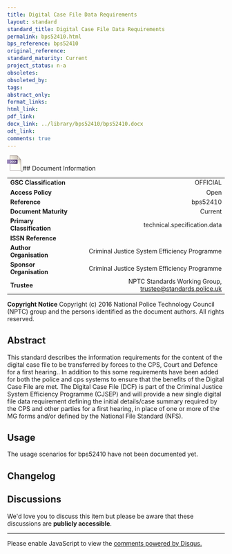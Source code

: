 ```yaml
---
title: Digital Case File Data Requirements
layout: standard
standard_title: Digital Case File Data Requirements
permalink: bps52410.html
bps_reference: bps52410
original_reference: 
standard_maturity: Current
project_status: n-a
obsoletes: 
obsoleted_by: 
tags: 
abstract_only:
format_links:
html_link: 
pdf_link: 
docx_link: ../library/bps52410/bps52410.docx
odt_link: 
comments: true
---
```



<a target="_blank" href="../library/bps52410/bps52410.docx">
    <img src="../images/docx@0.5x.png" alt="docx link" title="docx link" style="max-height:35px;">
</a>
## Document Information

|||
| :------- | ------: |
| **GSC Classification**     | OFFICIAL |
| **Access Policy**          | Open |
| **Reference**              | bps52410  |
| **Document Maturity**      | Current |
| **Primary Classification** | technical.specification.data |
| **ISSN Reference**         |  |
| **Author Organisation**    |Criminal Justice System Efficiency Programme|
| **Sponsor Organisation**   |Criminal Justice System Efficiency Programme|
| **Trustee**                | NPTC Standards Working Group, <a href="mailto:trustee@standards.police.uk?subject=bps52410 Digital Case File Data Requirements">trustee@standards.police.uk |

**Copyright Notice**
Copyright (c) 2016 National Police Technology Council (NPTC) group and the persons identified as the document authors. All rights reserved.

## Abstract
This standard describes  the information requirements for the content of the digital case file to be transferred by forces to the CPS, Court and Defence for a first hearing.. In addition to this some requirements have been added for both the police and cps systems to ensure that the benefits of the Digital Case File are met. The Digital Case File (DCF) is part of the Criminal Justice System Efficiency Programme (CJSEP) and will provide a new single digital file data requirement defining the initial details/case summary required by the CPS and other parties for a first hearing, in place of one or more of the  MG forms and/or defined by the National File Standard (NFS).
        
## Usage
The usage scenarios for bps52410 have not been documented yet.

## Changelog


## Discussions
We'd love you to discuss this item but please be aware that these discussions are **publicly accessible**.
<hr>
<div id="disqus_thread"></div>

<script>

/**
*  RECOMMENDED CONFIGURATION VARIABLES: EDIT AND UNCOMMENT THE SECTION BELOW TO INSERT DYNAMIC VALUES FROM YOUR PLATFORM OR CMS.
*  LEARN WHY DEFINING THESE VARIABLES IS IMPORTANT: https://disqus.com/admin/universalcode/#configuration-variables*/
/*
var disqus_config = function () {
this.page.url = PAGE_URL;  // Replace PAGE_URL with your page's canonical URL variable
this.page.identifier = PAGE_IDENTIFIER; // Replace PAGE_IDENTIFIER with your page's unique identifier variable
};
*/
(function() { // DON'T EDIT BELOW THIS LINE
var d = document, s = d.createElement('script');
s.src = 'https://nptcstandards.disqus.com/embed.js';
s.setAttribute('data-timestamp', +new Date());
(d.head || d.body).appendChild(s);
})();
</script>
<noscript>Please enable JavaScript to view the <a href="https://disqus.com/?ref_noscript">comments powered by Disqus.</a></noscript>

